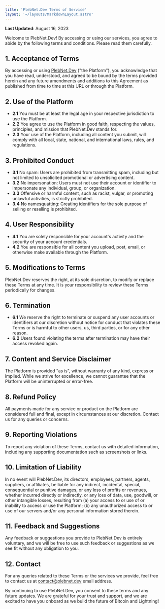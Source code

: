 ```yaml
---
title: 'PlebNet.Dev Terms of Service'
layout: '~/layouts/MarkdownLayout.astro'
---
```


**Last Updated**: August 16, 2023

Welcome to PlebNet.Dev! By accessing or using our services, you agree to abide by the following terms and conditions. Please read them carefully.

## **1. Acceptance of Terms**

By accessing or using [PlebNet.Dev](https://plebnet.dev) ("the Platform"), you acknowledge that you have read, understood, and agreed to be bound by the terms provided herein and any future amendments and additions to this Agreement as published from time to time at this URL or through the Platform.

## **2. Use of the Platform**

- **2.1** You must be at least the legal age in your respective jurisdiction to use the Platform.
- **2.2** You agree to use the Platform in good faith, respecting the values, principles, and mission that PlebNet.Dev stands for.
- **2.3** Your use of the Platform, including all content you submit, will comply with all local, state, national, and international laws, rules, and regulations.

## **3. Prohibited Conduct**

- **3.1** No spam: Users are prohibited from transmitting spam, including but not limited to unsolicited promotional or advertising content.
- **3.2** No impersonation: Users must not use their account or identifier to impersonate any individual, group, or organization.
- **3.3** Offensive or harmful content, such as racist, vulgar, or promoting unlawful activities, is strictly prohibited.
- **3.4** No namesquatting: Creating identifiers for the sole purpose of selling or reselling is prohibited.

## **4. User Responsibility**

- **4.1** You are solely responsible for your account's activity and the security of your account credentials.
- **4.2** You are responsible for all content you upload, post, email, or otherwise make available through the Platform.

## **5. Modifications to Terms**

PlebNet.Dev reserves the right, at its sole discretion, to modify or replace these Terms at any time. It is your responsibility to review these Terms periodically for changes.

## **6. Termination**

- **6.1** We reserve the right to terminate or suspend any user accounts or identifiers at our discretion without notice for conduct that violates these Terms or is harmful to other users, us, third parties, or for any other reason.
- **6.2** Users found violating the terms after termination may have their access revoked again.

## **7. Content and Service Disclaimer**

The Platform is provided "as is", without warranty of any kind, express or implied. While we strive for excellence, we cannot guarantee that the Platform will be uninterrupted or error-free.

## **8. Refund Policy**

All payments made for any service or product on the Platform are considered full and final, except in circumstances at our discretion. Contact us for any queries or concerns.

## **9. Reporting Violations**

To report any violation of these Terms, contact us with detailed information, including any supporting documentation such as screenshots or links.

## **10. Limitation of Liability**

In no event will PlebNet.Dev, its directors, employees, partners, agents, suppliers, or affiliates, be liable for any indirect, incidental, special, consequential or punitive damages, or any loss of profits or revenues, whether incurred directly or indirectly, or any loss of data, use, goodwill, or other intangible losses, resulting from (a) your access to or use of or inability to access or use the Platform; (b) any unauthorized access to or use of our servers and/or any personal information stored therein.

## **11. Feedback and Suggestions**

Any feedback or suggestions you provide to PlebNet.Dev is entirely voluntary, and we will be free to use such feedback or suggestions as we see fit without any obligation to you.

## **12. Contact**

For any queries related to these Terms or the services we provide, feel free to contact us at contact@plebnet.dev email address.

By continuing to use PlebNet.Dev, you consent to these terms and any future updates. We are grateful for your trust and support, and we are excited to have you onboard as we build the future of Bitcoin and Lightning!
